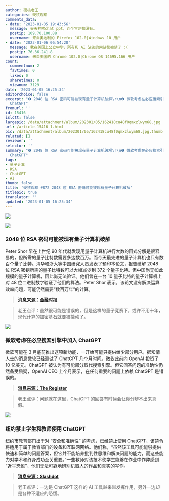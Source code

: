 ```yaml
---
author: 硬核老王
categories: 硬核观察
comments_data:
- date: '2023-01-05 19:43:56'
  message: 天天神吹chat ppt，连个官网都没有。
  postip: 109.70.100.88
  username: 来自奥地利的 Firefox 102.0|Windows 10 用户
- date: '2023-01-06 06:54:28'
  message: 我在美国上公立中学，所有和 AI 沾边的网站都被禁了 :(
  postip: 76.36.241.8
  username: 来自美国的 Chrome 102.0|Chrome OS 14695.166 用户
count:
  commentnum: 2
  favtimes: 0
  likes: 0
  sharetimes: 0
  viewnum: 3129
date: '2023-01-05 16:25:34'
editorchoice: false
excerpt: "❶ 2048 位 RSA 密码可能被现有量子计算机破解\r\n❷ 微软考虑在必应搜索引擎中加入 ChatGPT\r\n❸ 纽约禁止学生和教师使用
  ChatGPT"
fromurl: ''
id: 15416
islctt: false
largepic: /data/attachment/album/202301/05/162418cu48f0qmxzlwym68.jpg
url: /article-15416-1.html
pic: /data/attachment/album/202301/05/162418cu48f0qmxzlwym68.jpg.thumb.jpg
related: []
reviewer: ''
selector: ''
summary: "❶ 2048 位 RSA 密码可能被现有量子计算机破解\r\n❷ 微软考虑在必应搜索引擎中加入 ChatGPT\r\n❸ 纽约禁止学生和教师使用
  ChatGPT"
tags:
- 量子计算
- RSA
- ChatGPT
- AI
thumb: false
title: '硬核观察 #872 2048 位 RSA 密码可能被现有量子计算机破解'
titlepic: true
translator: ''
updated: '2023-01-05 16:25:34'
---
```


![](/data/attachment/album/202301/05/162418cu48f0qmxzlwym68.jpg)


![](/data/attachment/album/202301/05/162425dxi7utu8njtj4zu8.jpg)


### 2048 位 RSA 密码可能被现有量子计算机破解


Peter Shor 早在上世纪 90 年代就发现用量子计算机进行大数的因式分解是很容易的，但所需的量子比特数需要多达数百万。而今天最先进的量子计算机也只有数百个量子比特。清华和浙大等中国研究人员发表了预印本论文，报告破解 2048 位 RSA 密钥所需的量子比特数可以大幅减少到 372 个量子比特。但中国尚无如此规模的量子计算机，因此尚无法验证。他们曾在一台 10 量子比特的量子计算机上对 48 位二进制数字验证了他们的算法。Peter Shor 表示，该论文没有解决运算效率问题，可能仍然需要“数百万年”的计算。



> 
> **[消息来源：金融时报](https://www.ft.com/content/b15680c0-cf31-448d-9eb6-b30426c29b8b)**
> 
> 
> 



> 
> 老王点评：虽然很可能是错误的，但是这样的量子竞赛下，或许不用十年，现代计算的加密基石就要被撬动了。
> 
> 
> 


![](/data/attachment/album/202301/05/162439j1pffgfgffpppozp.jpg)


### 微软考虑在必应搜索引擎中加入 ChatGPT


微软可能在 3 月底前推出这项新功能，一开始可能只提供给少部分用户。据知情人士的消息微软已经测试了 ChatGPT 几个月时间。微软此前向 OpenAI 投资了 10 亿美元。ChatGPT 被认为有可能部分取代搜索引擎。但它回答问题的准确性仍然备受质疑，OpenAI CEO 上个月表示，在任何重要的问题上依赖 ChatGPT 是错误的。



> 
> **[消息来源：The Register](https://www.theregister.com/2023/01/04/microsoft_openai_chatgpt_bing/)**
> 
> 
> 



> 
> 老王点评：问题就在这里，ChatGPT 的回答有时候会让你分辨不出来真假。
> 
> 
> 


![](/data/attachment/album/202301/05/162508qykp0n3vkk0yqkv0.jpg)


### 纽约禁止学生和教师使用 ChatGPT


纽约市教育部门出于对 “安全和准确性” 的考虑，已经禁止使用 ChatGPT，该禁令将适用于属于教育部门的设备和互联网网络。他们称，“虽然该工具可能能够提供快速和简单的问题答案，但它并不能培养批判性思维和解决问题的能力，而这些能力对学术和终身成功至关重要。”一些教师对该技术使学生能够在作业中作弊感到 “近乎恐慌”，他们无法可靠地辨别机器人的作品和真实的写作。



> 
> **[消息来源：Slashdot](https://news.slashdot.org/story/23/01/04/2320230/nyc-bans-students-and-teachers-from-using-chatgpt)**
> 
> 
> 



> 
> 老王点评：一边是 ChatGPT 这样的 AI 工具越来越发挥作用，另外一边却是各种不适应的恐慌。
> 
> 
>